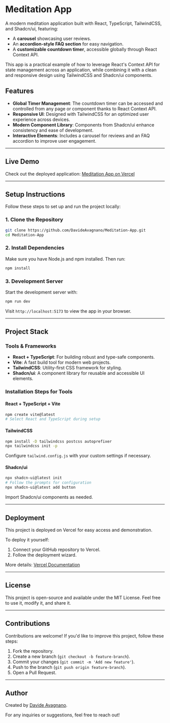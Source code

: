# Meditation App

A modern meditation application built with React, TypeScript, TailwindCSS, and Shadcn/ui, featuring:

- A **carousel** showcasing user reviews.
- An **accordion-style FAQ section** for easy navigation.
- A **customizable countdown timer**, accessible globally through React Context API.

This app is a practical example of how to leverage React's Context API for state management across an application, while combining it with a clean and responsive design using TailwindCSS and Shadcn/ui components.

## Features

- **Global Timer Management**: The countdown timer can be accessed and controlled from any page or component thanks to React Context API.
- **Responsive UI**: Designed with TailwindCSS for an optimized user experience across devices.
- **Modern Component Library**: Components from Shadcn/ui enhance consistency and ease of development.
- **Interactive Elements**: Includes a carousel for reviews and an FAQ accordion to improve user engagement.

---

## Live Demo

Check out the deployed application: [Meditation App on Vercel](https://meditation-app-puce.vercel.app/)

---

## Setup Instructions

Follow these steps to set up and run the project locally:

### 1. Clone the Repository

```bash
git clone https://github.com/DavideAvagnano/Meditation-App.git
cd Meditation-App
```

### 2. Install Dependencies

Make sure you have Node.js and npm installed. Then run:

```bash
npm install
```

### 3. Development Server

Start the development server with:

```bash
npm run dev
```

Visit `http://localhost:5173` to view the app in your browser.

---

## Project Stack

### Tools & Frameworks

- **React + TypeScript**: For building robust and type-safe components.
- **Vite**: A fast build tool for modern web projects.
- **TailwindCSS**: Utility-first CSS framework for styling.
- **Shadcn/ui**: A component library for reusable and accessible UI elements.

### Installation Steps for Tools

#### React + TypeScript + Vite

```bash
npm create vite@latest
# Select React and TypeScript during setup
```

#### TailwindCSS

```bash
npm install -D tailwindcss postcss autoprefixer
npx tailwindcss init -p
```

Configure `tailwind.config.js` with your custom settings if necessary.

#### Shadcn/ui

```bash
npx shadcn-ui@latest init
# Follow the prompts for configuration
npx shadcn-ui@latest add button
```

Import Shadcn/ui components as needed.

---

## Deployment

This project is deployed on Vercel for easy access and demonstration.

To deploy it yourself:

1. Connect your GitHub repository to Vercel.
2. Follow the deployment wizard.

More details: [Vercel Documentation](https://vercel.com/docs)

---

## License

This project is open-source and available under the MIT License. Feel free to use it, modify it, and share it.

---

## Contributions

Contributions are welcome! If you'd like to improve this project, follow these steps:

1. Fork the repository.
2. Create a new branch (`git checkout -b feature-branch`).
3. Commit your changes (`git commit -m 'Add new feature'`).
4. Push to the branch (`git push origin feature-branch`).
5. Open a Pull Request.

---

## Author

Created by [Davide Avagnano](https://github.com/DavideAvagnano).

For any inquiries or suggestions, feel free to reach out!
